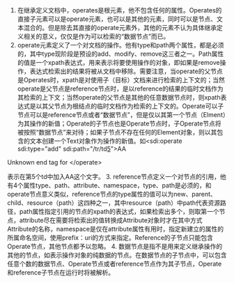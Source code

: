 1.	在继承定义文档中，operates是根元素，他不包含任何的属性。Operates的直接子元素可以是operate元素，也可以是其他的元素，同时可以是节点、文本混合的。但是除去其直接的operate元素外，其他的元素不认为具体继承定义相关的意义，仅仅是作为可以检索的“数据节点”而已。
2.	operate元素定义了一个对文档的操作。他有type和path两个属性，都是必须的，其中type现阶段是预设的add、modify、remove这三者之一。Path属性的值是一个xpath表达式，用来表示将要使用操作的对象，即如果是remove操作，表达式检索出的结果将被从文档中移除。需要注意，当operate的父节点是Operates时，xpath是对使用子（目标）文档来进行检索的上下文的；当然operate是父节点是reference节点时，是以reference的结果的临时文档作为其检索的上下文；当然operate的父节点是其他的任意数据节点时，则xpath表达式是以其父节点为根结点的临时文档作为检索的上下文的。Operate可以子节点可以是reference节点或者“数据节点”，但是仅以其第一个节点（Elment）为其操作的新值；Operate的子节点也是Operate节点时，子Operate节点将被按照“数据节点”来对待；如果子节点不存在任何的Element对象，则以其包含的文本创建一个Text对象作为操作的新值。如<sdi:operate sdi:type="add" sdi:path="/tr/td[5](5.md)">AA

Unknown end tag for &lt;/operate&gt;

表示在第5个td中加入AA这个文字。
3.	reference节点定义一个对节点的引用，他有4个属性type、path、attribute、namespace，type、path是必须的，和operate节点意义类似，reference节点的type属性的值可以为new、parent、child、resource（path）这四种之一，其中resource（path）中path代表资源路径，path属性指定引用的节点的xpath的表达式，如果检索出多个，则取第一个节点，attribute尽在需要将检索出的值转换成Attribute对象时才在其中方式Attribute的名称，namespace是仅在attribute属性有用时，指定新建立的属性的所属命名空间，使用prefix：uri的方式来指定。Reference的子节点只能包含Operate节点，其他节点都予以忽略。
4.	数据节点是指不是用来定义继承操作的其他的节点，如表示操作对象的纯数据的节点。在数据节点的子节点中，可以包含任意个数的数据节点、Operate节点或者reference节点作为其子节点，Operate和reference子节点在运行时将被解析。